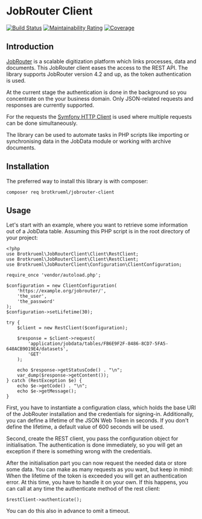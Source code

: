# JobRouter Client

[![Build Status](https://travis-ci.org/brotkrueml/jobrouter-client.svg?branch=master)](https://travis-ci.org/brotkrueml/jobrouter-client)
[![Maintainability Rating](https://sonarcloud.io/api/project_badges/measure?project=jobrouter-client&metric=sqale_rating)](https://sonarcloud.io/dashboard?id=jobrouter-client)
[![Coverage](https://sonarcloud.io/api/project_badges/measure?project=jobrouter-client&metric=coverage)](https://sonarcloud.io/dashboard?id=jobrouter-client)

## Introduction

[JobRouter](https://www.jobrouter.com/) is a scalable digitization platform which links
processes, data and documents. This JobRouter client eases the access to the REST API.
The library supports JobRouter version 4.2 and up, as the token authentication is used.

At the current stage the authentication is done in the background so you concentrate on
the your business domain. Only JSON-related requests and responses are currently supported. 

For the requests the [Symfony HTTP Client](https://symfony.com/doc/current/components/http_client.html)
is used where multiple requests can be done simultaneously.

The library can be used to automate tasks in PHP scripts like importing or synchronising
data in the JobData module or working with archive documents. 

## Installation

The preferred way to install this library is with composer:

    composer req brotkrueml/jobrouter-client

## Usage

Let's start with an example, where you want to retrieve some information out of a JobData
table. Assuming this PHP script is in the root directory of your project:

    <?php
    use Brotkrueml\JobRouterClient\Client\RestClient;
    use Brotkrueml\JobRouterClient\Client\RestClient;
    use Brotkrueml\JobRouterClient\Configuration\ClientConfiguration;

    require_once 'vendor/autoload.php';

    $configuration = new ClientConfiguration(
        'https://example.org/jobrouter/',
        'the_user',
        'the_password'
    );
    $configuration->setLifetime(30);

    try {
        $client = new RestClient($configuration);
    
        $response = $client->request(
            'application/jobdata/tables/FB6E9F2F-8486-8CD7-5FA5-640ACB9019E4/datasets',
            'GET'
        );
    
        echo $response->getStatusCode() . "\n";
        var_dump($response->getContent());
    } catch (RestException $e) {
        echo $e->getCode() . "\n";
        echo $e->getMessage();
    }

First, you have to instantiate a configuration class, which holds the base URI of
the JobRouter installation and the credentials for signing-in. Additionally, you can
define a lifetime of the JSON Web Token in seconds. If you don't define the lifetime,
a default value of 600 seconds will be used.

Second, create the REST client, you pass the configuration object for initialisation.
The authentication is done immediately, so you will get an exception if there is
something wrong with the credentials.

After the initialisation part you can now request the needed data or
store some data. You can make as many requests as you want, but keep in
mind: When the lifetime of the token is exceeded you will get an
authentication error. At this time, you have to handle it on your own. If this
happens, you can call at any time the authenticate method of the rest client:

    $restClient->authenticate();

You can do this also in advance to omit a timeout.
